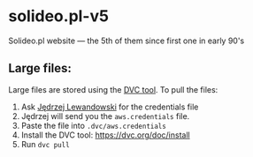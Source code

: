 # solideo.pl-v5
Solideo.pl website — the 5th of them since first one in early 90's

## Large files:

Large files are stored using the [DVC tool](https://dvc.org/). To pull the files:
1. Ask [Jędrzej Lewandowski](https://jblewandowski.com/) for the credentials file
2. Jędrzej will send you the `aws.credentials` file.
3. Paste the file into `.dvc/aws.credentials`
4. Install the DVC tool: https://dvc.org/doc/install
5. Run `dvc pull`